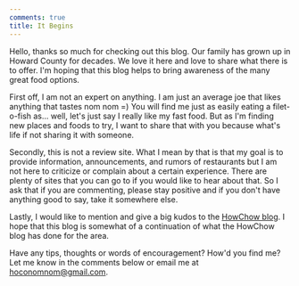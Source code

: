 ```yaml
---
comments: true
title: It Begins
---
```


Hello, thanks so much for checking out this blog. Our family has grown up in Howard County for decades. We love it here and love to share what there is to offer. I'm hoping that this blog helps to bring awareness of the many great food options.

First off, I am not an expert on anything. I am just an average joe that likes anything that tastes nom nom =) You will find me just as easily eating a filet-o-fish as... well, let's just say I really like my fast food. But as I'm finding new places and foods to try, I want to share that with you because what's life if not sharing it with someone.

Secondly, this is not a review site. What I mean by that is that my goal is to provide information, announcements, and rumors of restaurants but I am not here to criticize or complain about a certain experience. There are plenty of sites that you can go to if you would like to hear about that. So I ask that if you are commenting, please stay positive and if you don't have anything good to say, take it somewhere else.

Lastly, I would like to mention and give a big kudos to the [HowChow blog](http://howchow.blogspot.com). I hope that this blog is somewhat of a continuation of what the HowChow blog has done for the area. 

Have any tips, thoughts or words of encouragement? How'd you find me? Let me know in the comments below or email me at <a href="mailto:hoconomnom@gmail.com">hoconomnom@gmail.com</a>.